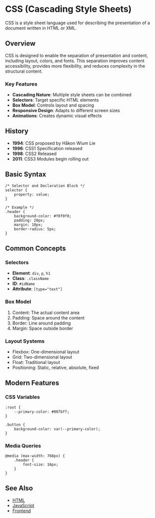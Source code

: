 # CSS (Cascading Style Sheets)

CSS is a style sheet language used for describing the presentation of a document written in HTML or XML.

## Overview

CSS is designed to enable the separation of presentation and content, including layout, colors, and fonts. This separation improves content accessibility, provides more flexibility, and reduces complexity in the structural content.

### Key Features

- **Cascading Nature**: Multiple style sheets can be combined
- **Selectors**: Target specific HTML elements
- **Box Model**: Controls layout and spacing
- **Responsive Design**: Adapts to different screen sizes
- **Animations**: Creates dynamic visual effects

## History

- **1994**: CSS proposed by Håkon Wium Lie
- **1996**: CSS1 Specification released
- **1998**: CSS2 Released
- **2011**: CSS3 Modules begin rolling out

## Basic Syntax

    /* Selector and Declaration Block */
    selector {
        property: value;
    }

    /* Example */
    .header {
        background-color: #f0f0f0;
        padding: 20px;
        margin: 10px;
        border-radius: 5px;
    }

## Common Concepts

### Selectors
- **Element**: `div`, `p`, `h1`
- **Class**: `.className`
- **ID**: `#idName`
- **Attribute**: `[type="text"]`

### Box Model
1. Content: The actual content area
2. Padding: Space around the content
3. Border: Line around padding
4. Margin: Space outside border

### Layout Systems
- Flexbox: One-dimensional layout
- Grid: Two-dimensional layout
- Float: Traditional layout
- Positioning: Static, relative, absolute, fixed

## Modern Features

### CSS Variables

    :root {
        --primary-color: #007bff;
    }

    .button {
        background-color: var(--primary-color);
    }

### Media Queries

    @media (max-width: 768px) {
        .header {
            font-size: 16px;
        }
    }

## See Also
- [HTML](/wiki/HTML)
- [JavaScript](/wiki/JavaScript)
- [Frontend](/wiki/Frontend)
